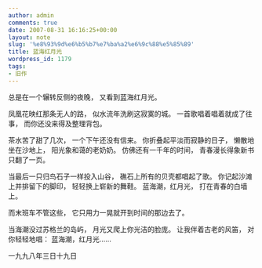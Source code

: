 ```yaml
---
author: admin
comments: true
date: 2007-08-31 16:16:25+00:00
layout: note
slug: '%e8%93%9d%e6%b5%b7%e7%ba%a2%e6%9c%88%e5%85%89'
title: 蓝海红月光
wordpress_id: 1179
tags:
- 旧作
---
```


总是在一个辗转反侧的夜晚，
又看到蓝海红月光。

凤凰花映红那条无人的路，
似水流年洗刷这寂寞的城。
一首歌唱着唱着就成了往事，
而你还没来得及整理背包。

茶水苦了甜了几次，
一个下午还没有信来。
你折叠起平淡而寂静的日子，
懒散地坐在沙地上，
阳光象和蔼的老奶奶。
仿佛还有一千年的时间，
青春漫长得象新书只翻了一页。

当最后一只归鸟石子一样投入山谷，
礁石上所有的贝壳都唱起了歌。
你记起沙滩上并排留下的脚印，
轻轻换上崭新的舞鞋。
蓝海潮，红月光，
打在青春的白墙上。

而末班车不管这些，
它只用力一晃就开到时间的那边去了。

当海潮没过苏格兰的岛屿，
月光又爬上你光洁的脸庞。
让我伴着古老的风笛，
对你轻轻地唱：
蓝海潮，红月光……

一九九八年三日十九日
